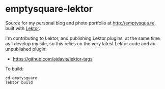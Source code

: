 # emptysquare-lektor

Source for my personal blog and photo portfolio at http://emptysqua.re, built with [Lektor](http://getlektor.com).

I'm contributing to Lektor, and publishing Lektor plugins, at the same time as I develop my site, so this relies on the very latest Lektor code and an unpublished plugin:

* https://github.com/ajdavis/lektor-tags

To build:

```
cd emptysquare
lektor build
```
